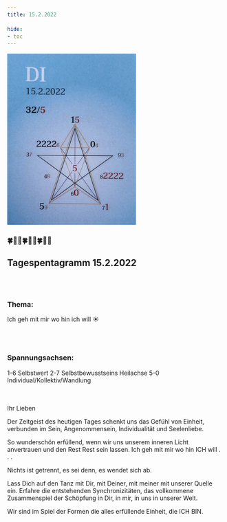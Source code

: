 ```yaml
---
title: 15.2.2022

hide:
- toc
---
```



<style>
img {
  width: 300px;
  max-width: 99%
}
</style>

![](../img/2022-02-15.png)

### 🍀🦋💚🍀🦋💚🍀🦋💚

## **Tagespentagramm 15.2.2022**
<br><br>
### **Thema:**
Ich geh mit mir wo hin ich will ☀️

<br><br>
### **Spannungsachsen:**
1-6 Selbstwert
2-7 Selbstbewusstseins Heilachse
5-0 Individual/Kollektiv/Wandlung
<br><br><br>


Ihr Lieben

Der Zeitgeist des heutigen Tages schenkt uns das Gefühl von Einheit, verbunden im Sein, Angenommensein, Individualität und Seelenliebe.

So wunderschön erfüllend, wenn wir uns unserem inneren Licht anvertrauen und den Rest Rest sein lassen. Ich geh mit mir wo hin ICH will . . .

Nichts ist getrennt, es sei denn, es wendet sich ab.

Lass Dich auf den Tanz mit Dir, mit Deiner, mit meiner mit unserer Quelle ein. Erfahre die entstehenden Synchronizitäten, das vollkommene Zusammenspiel der Schöpfung in Dir, in mir, in uns in unserer Welt.

Wir sind im Spiel der Formen die alles erfüllende Einheit, die ICH BIN.
